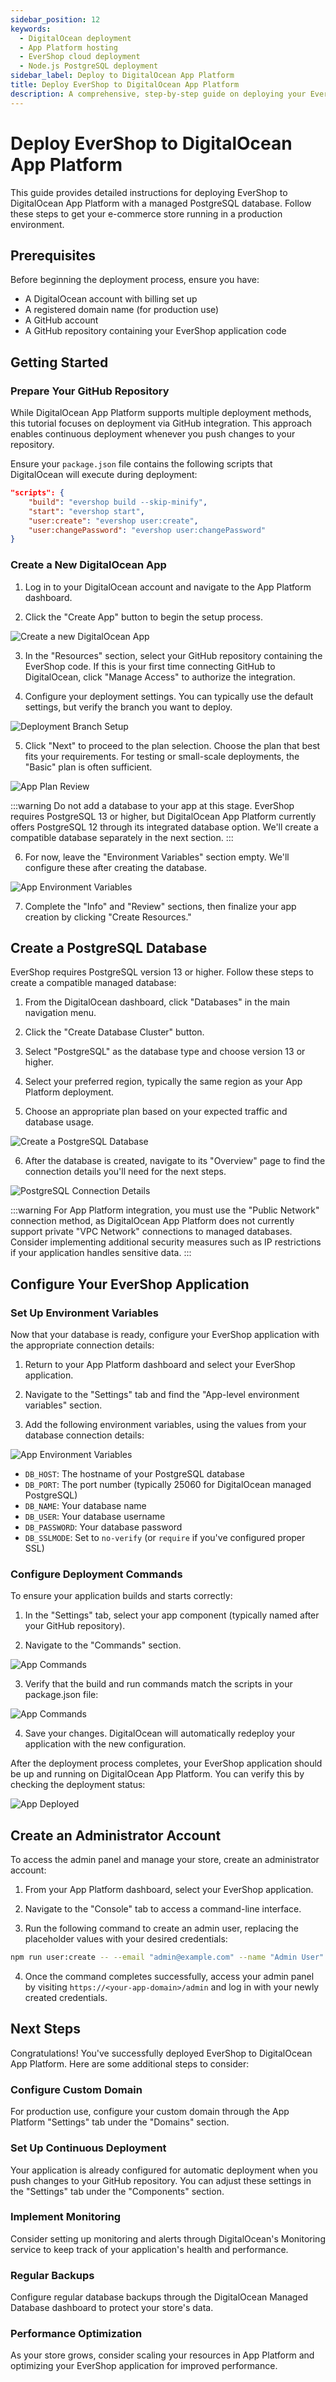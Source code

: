 ```yaml
---
sidebar_position: 12
keywords:
  - DigitalOcean deployment
  - App Platform hosting
  - EverShop cloud deployment
  - Node.js PostgreSQL deployment
sidebar_label: Deploy to DigitalOcean App Platform
title: Deploy EverShop to DigitalOcean App Platform
description: A comprehensive, step-by-step guide on deploying your EverShop e-commerce application to DigitalOcean App Platform with PostgreSQL database integration.
---
```


# Deploy EverShop to DigitalOcean App Platform

This guide provides detailed instructions for deploying EverShop to DigitalOcean App Platform with a managed PostgreSQL database. Follow these steps to get your e-commerce store running in a production environment.

## Prerequisites

Before beginning the deployment process, ensure you have:

- A DigitalOcean account with billing set up
- A registered domain name (for production use)
- A GitHub account
- A GitHub repository containing your EverShop application code

## Getting Started

### Prepare Your GitHub Repository

While DigitalOcean App Platform supports multiple deployment methods, this tutorial focuses on deployment via GitHub integration. This approach enables continuous deployment whenever you push changes to your repository.

Ensure your `package.json` file contains the following scripts that DigitalOcean will execute during deployment:

```json
"scripts": {
    "build": "evershop build --skip-minify",
    "start": "evershop start",
    "user:create": "evershop user:create",
    "user:changePassword": "evershop user:changePassword"
}
```

### Create a New DigitalOcean App

1. Log in to your DigitalOcean account and navigate to the App Platform dashboard.

2. Click the "Create App" button to begin the setup process.

<p align="center">

![Create a new DigitalOcean App](./img/create-app-repo.png "Create a new DigitalOcean App")

</p>

3. In the "Resources" section, select your GitHub repository containing the EverShop code. If this is your first time connecting GitHub to DigitalOcean, click "Manage Access" to authorize the integration.

4. Configure your deployment settings. You can typically use the default settings, but verify the branch you want to deploy.

<p align="center">

![Deployment Branch Setup](./img/deployment-branch-setting.png "Deployment Branch Setup")

</p>

5. Click "Next" to proceed to the plan selection. Choose the plan that best fits your requirements. For testing or small-scale deployments, the "Basic" plan is often sufficient.

<p align="center">

![App Plan Review](./img/review-app-plan.png "App Plan Review")

</p>

:::warning
Do not add a database to your app at this stage. EverShop requires PostgreSQL 13 or higher, but DigitalOcean App Platform currently offers PostgreSQL 12 through its integrated database option. We'll create a compatible database separately in the next section.
:::

6. For now, leave the "Environment Variables" section empty. We'll configure these after creating the database.

<p align="center">

![App Environment Variables](./img/create-app-environment.png "App Environment Variables")

</p>

7. Complete the "Info" and "Review" sections, then finalize your app creation by clicking "Create Resources."

## Create a PostgreSQL Database

EverShop requires PostgreSQL version 13 or higher. Follow these steps to create a compatible managed database:

1. From the DigitalOcean dashboard, click "Databases" in the main navigation menu.

2. Click the "Create Database Cluster" button.

3. Select "PostgreSQL" as the database type and choose version 13 or higher.

4. Select your preferred region, typically the same region as your App Platform deployment.

5. Choose an appropriate plan based on your expected traffic and database usage.

<p align="center">

![Create a PostgreSQL Database](./img/create-postgresql-database.png "Create a PostgreSQL Database")

</p>

6. After the database is created, navigate to its "Overview" page to find the connection details you'll need for the next steps.

<p align="center">

![PostgreSQL Connection Details](./img/database-connection-details.png "PostgreSQL Connection Details")

</p>

:::warning
For App Platform integration, you must use the "Public Network" connection method, as DigitalOcean App Platform does not currently support private "VPC Network" connections to managed databases. Consider implementing additional security measures such as IP restrictions if your application handles sensitive data.
:::

## Configure Your EverShop Application

### Set Up Environment Variables

Now that your database is ready, configure your EverShop application with the appropriate connection details:

1. Return to your App Platform dashboard and select your EverShop application.

2. Navigate to the "Settings" tab and find the "App-level environment variables" section.

3. Add the following environment variables, using the values from your database connection details:

<p align="center">

![App Environment Variables](./img/setup-environment-variables.png "App Environment Variables")

</p>

- `DB_HOST`: The hostname of your PostgreSQL database
- `DB_PORT`: The port number (typically 25060 for DigitalOcean managed PostgreSQL)
- `DB_NAME`: Your database name
- `DB_USER`: Your database username
- `DB_PASSWORD`: Your database password
- `DB_SSLMODE`: Set to `no-verify` (or `require` if you've configured proper SSL)

### Configure Deployment Commands

To ensure your application builds and starts correctly:

1. In the "Settings" tab, select your app component (typically named after your GitHub repository).

2. Navigate to the "Commands" section.

<p align="center">

![App Commands](./img/configure-deploy-commands.png "App Commands")

</p>

3. Verify that the build and run commands match the scripts in your package.json file:

<p align="center">

![App Commands](./img/build-start-commands.png "App Commands")

</p>

4. Save your changes. DigitalOcean will automatically redeploy your application with the new configuration.

After the deployment process completes, your EverShop application should be up and running on DigitalOcean App Platform. You can verify this by checking the deployment status:

<p align="center">

![App Deployed](./img/deploy-success.png "App Deployed")

</p>

## Create an Administrator Account

To access the admin panel and manage your store, create an administrator account:

1. From your App Platform dashboard, select your EverShop application.

2. Navigate to the "Console" tab to access a command-line interface.

3. Run the following command to create an admin user, replacing the placeholder values with your desired credentials:

```bash
npm run user:create -- --email "admin@example.com" --name "Admin User" --password "SecurePassword123!"
```

4. Once the command completes successfully, access your admin panel by visiting `https://<your-app-domain>/admin` and log in with your newly created credentials.

## Next Steps

Congratulations! You've successfully deployed EverShop to DigitalOcean App Platform. Here are some additional steps to consider:

### Configure Custom Domain

For production use, configure your custom domain through the App Platform "Settings" tab under the "Domains" section.

### Set Up Continuous Deployment

Your application is already configured for automatic deployment when you push changes to your GitHub repository. You can adjust these settings in the "Settings" tab under the "Components" section.

### Implement Monitoring

Consider setting up monitoring and alerts through DigitalOcean's Monitoring service to keep track of your application's health and performance.

### Regular Backups

Configure regular database backups through the DigitalOcean Managed Database dashboard to protect your store's data.

### Performance Optimization

As your store grows, consider scaling your resources in App Platform and optimizing your EverShop application for improved performance.
